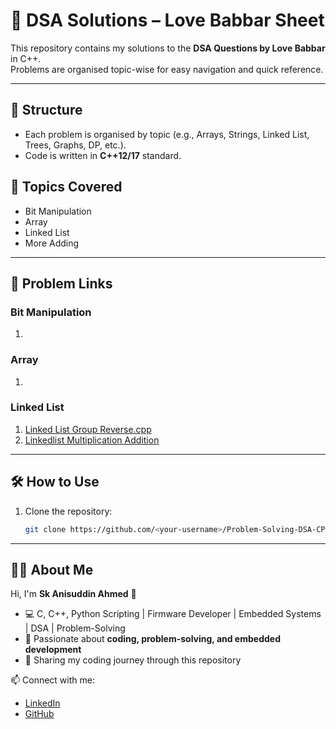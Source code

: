 # 🚀 DSA Solutions – Love Babbar Sheet
This repository contains my solutions to the **DSA Questions by Love Babbar** in C++.  
Problems are organised topic-wise for easy navigation and quick reference.

---

## 📂 Structure
- Each problem is organised by topic (e.g., Arrays, Strings, Linked List, Trees, Graphs, DP, etc.).
- Code is written in **C++12/17** standard.

## 📑 Topics Covered
- Bit Manipulation
- Array
- Linked List
- More Adding
  
---

## 🔗 Problem Links

### Bit Manipulation
1. 

### Array
1. 

### Linked List
1. [Linked List Group Reverse.cpp](./LinkedList/Linked_List_Group_Reverse.cpp.cpp)  
2. [Linkedlist Multiplication Addition](./LinkedList/Linkedlist_Multiplication_Addition.cpp)  

---

## 🛠️ How to Use
1. Clone the repository:
   ```bash
   git clone https://github.com/<your-username>/Problem-Solving-DSA-CPP.git

---

## 👨‍💻 About Me
Hi, I'm **Sk Anisuddin Ahmed** 👋  
- 💻 C, C++, Python Scripting | Firmware Developer | Embedded Systems | DSA | Problem-Solving  
- 🌱 Passionate about **coding, problem-solving, and embedded development**  
- 🚀 Sharing my coding journey through this repository  

📫 Connect with me:  
- [LinkedIn](https://www.linkedin.com/in/anisuddin2647/)  
- [GitHub](https://github.com/sk-anisuddin-ahmed)  
